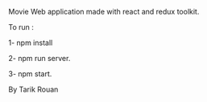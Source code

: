 Movie Web application made with react and redux toolkit.

To run :

1- npm install

2- npm run server. 

3- npm start. 

By Tarik Rouan
